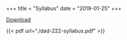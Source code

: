 +++
title = "Syllabus"
date = "2019-01-25"
+++

[Download](../dad-222-syllabus.pdf)

{{< pdf url="./dad-222-syllabus.pdf" >}}
